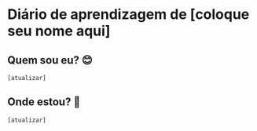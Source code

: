# Diário de aprendizagem de [coloque seu nome aqui]

## Quem sou eu? 😊

`[atualizar]`

<!-- escreva aqui uma breve biografia sua. Quem é você? Quais seus interesses? Quais suas motivações para estudar na Trybe? O que você espera da sua jornada aqui? -->

## Onde estou? 📍

`[atualizar]`

<!-- crie aqui um indice de todas as suas anotações. Ficará mais fácil achá-las no futuro. Você pode seguir a sugestão da tabela, mas você é livre para fazer da forma que achar melhor

| Tema | Área | Link |
| ---- | ---- | ---- |
| Template conteúdo | Soft Skills | [link](reflexoes_conteudos/template.md) |
| Template checkpoint de aprendizagem | Soft Skills | [link](checkpoints_aprendizagem/template.md)

-->